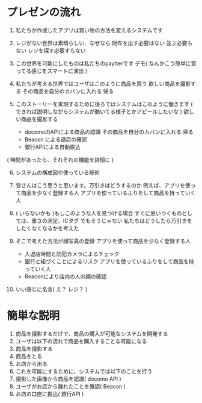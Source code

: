 # プレゼンの流れ

1. 私たちが作成したアプリは買い物の方法を変えるシステムです

2. レジがない世界は素晴らしい、なぜなら
  財布を出す必要はない
  並ぶ必要もない
  レジを探す必要すらない

3. この世界を可能にしたものは私たちのpaytterです
  デモ( なんかこう簡単に買ってる感じをスマートに演出 )

4. 私たちが考える世界ではユーザはこのように商品を買う
  欲しい商品を撮影する
  その商品を自分のカバンに入れる
  帰る

5. このストーリーを実現するために後ろではシステムはこのように働きます
    ( できれば説明しながらシステムが動いてる様子とかアピールしたいな )
  欲しい商品を撮影する
    - docomoのAPIによる商品の認識
  その商品を自分のカバンに入れる
  帰る
    - Beacon による退店の確認
    - 銀行APIによる自動振込

( 時間があったら、それぞれの機能を詳細に )

6. システムの構成図や使っている技術

7. 皆さんはこう思うと思います。万引きはどうするのか
  例えば、アプリを使って商品を少なく登録する人
  アプリを使っているふりをして商品を持っていく人

8. ( いらないかも )もしこのような人を見つける場合
  すぐに思いつくものとしては、重さの測定、ICタグ
  でもそうじゃない
  私たちはどうしたら万引きをしたくなくなるかを考えた

9. そこで考えた方法が顔写真の登録
  アプリを使って商品を少なく登録する人
    - 入退店時間と防犯カメラによるチェック
    - 銀行と紐づくことによるリスク
  アプリを使っているふりをして商品を持っていく人
    - Beaconにより店内の人の顔の確認

10. いい感じに名言( え？ レジ？ )



# 簡単な説明
1. 商品を撮影するだけで、商品の購入が可能なシステムを開発する
2. ユーザは以下の流れで商品を購入することな可能になる
  1. 商品を撮影する
  2. 商品をとる
  3. お店から出る
3. これを可能にするために、システムでは以下のことを行う
  1. 撮影した画像から商品を認識( docomo API )
  2. ユーザがお店から離れたことを確認( Beacon )
  3. お店の口座に振込( 銀行API )



